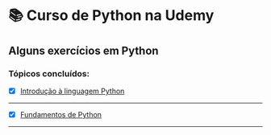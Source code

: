 # :books: Curso de Python na Udemy
## Alguns exercícios em Python
### Tópicos concluídos:
- [x] [Introdução à linguagem Python](https://github.com/PedroSantana2/exercicios-cursos-udemy/tree/main/exercicios-de-cursos-udemy/introducao-a-linguagem-python-udemy)
---
- [x] [Fundamentos de Python](https://github.com/PedroSantana2/python-basico-solyd/blob/main/exercicios/aula_03.py)
---

 
